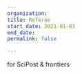 ```yaml
---
organization: 
title: Referee
start_date: 2021-01-03
end_date: 
permalink: false

---
```

for SciPost & frontiers